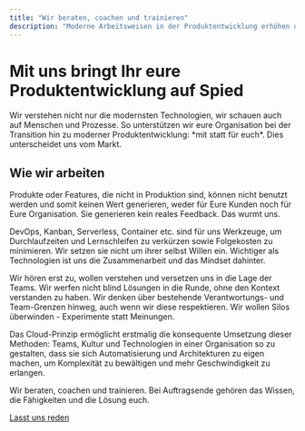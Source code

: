```yaml
---
title: "Wir beraten, coachen und trainieren"
description: "Moderne Arbeitsweisen in der Produktentwicklung erhöhen die Erfolgschancen durch schnelle Feedback-Zyklen."
---
```

<h1 class="h1 h0-responsive my2">Mit uns bringt Ihr eure Produktentwicklung auf Spied</h1>
Wir verstehen nicht nur die modernsten Technologien, wir schauen auch auf Menschen und Prozesse. So unterstützen wir eure Organisation bei der Transition hin zu moderner Produktentwicklung: *mit statt für euch*. Dies unterscheidet uns vom Markt.

## Wie wir arbeiten

Produkte oder Features, die nicht in Produktion sind, können nicht benutzt werden und somit keinen Wert generieren, weder für Eure Kunden noch für Eure Organisation. Sie generieren kein reales Feedback. Das wurmt uns. 

DevOps, Kanban, Serverless, Container etc. sind für uns Werkzeuge, um Durchlaufzeiten und Lernschleifen zu verkürzen sowie Folgekosten zu minimieren. Wir setzen sie nicht um ihrer selbst Willen ein. Wichtiger als Technologien ist uns die Zusammenarbeit und das Mindset dahinter.

Wir hören erst zu, wollen verstehen und versetzen uns in die Lage der Teams. Wir werfen nicht blind Lösungen in die Runde, ohne den Kontext verstanden zu haben. Wir denken über bestehende Verantwortungs- und Team-Grenzen hinweg, auch wenn wir diese respektieren. Wir wollen Silos überwinden - Experimente statt Meinungen.

Das Cloud-Prinzip ermöglicht erstmalig die konsequente Umsetzung dieser Methoden: Teams, Kultur und Technologien in einer Organisation so zu gestalten, dass sie sich Automatisierung und Architekturen zu eigen machen, um Komplexität zu bewältigen und mehr Geschwindigkeit zu erlangen. 

Wir beraten, coachen und trainieren. Bei Auftragsende gehören das Wissen, die Fähigkeiten und die Lösung euch. 

<a href="mailto:hi@superluminar.io" class="h3 btn btn-primary mb2 mt2">Lasst uns reden</a>
